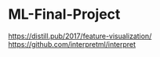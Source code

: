 # ML-Final-Project

https://distill.pub/2017/feature-visualization/
https://github.com/interpretml/interpret
